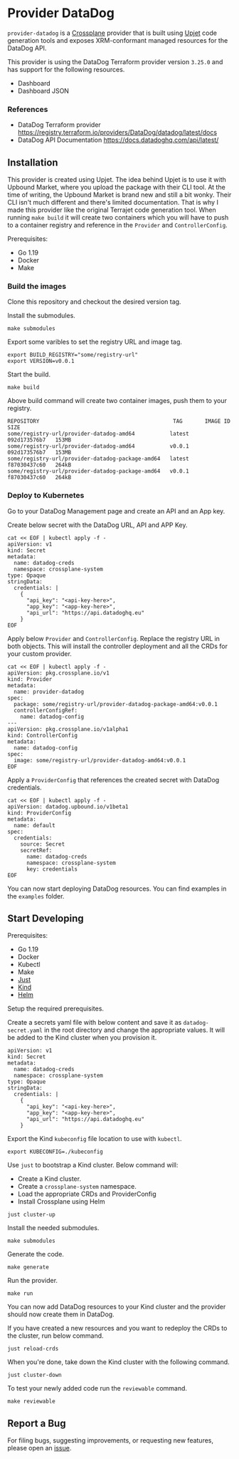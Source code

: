 # Provider DataDog

`provider-datadog` is a [Crossplane](https://crossplane.io/) provider that
is built using [Upjet](https://github.com/upbound/upjet) code
generation tools and exposes XRM-conformant managed resources for the
DataDog API.

This provider is using the DataDog Terraform provider version `3.25.0` and has support for the following resources.

 - Dashboard
 - Dashboard JSON

### References
- DataDog Terraform provider <https://registry.terraform.io/providers/DataDog/datadog/latest/docs>
- DataDog API Documentation <https://docs.datadoghq.com/api/latest/>

## Installation

This provider is created using Upjet. The idea behind Upjet is to use it with Upbound Market, where you upload the package with their CLI tool.
At the time of writing, the Upbound Market is brand new and still a bit wonky. Their CLI isn't much different and there's limited documentation.
That is why I made this provider like the original Terrajet code generation tool. When running `make build` it will create two containers which you will have
to push to a container registry and reference in the `Provider` and `ControllerConfig`.

Prerequisites:

 - Go 1.19
 - Docker
 - Make

### Build the images
Clone this repository and checkout the desired version tag.

Install the submodules.
```
make submodules
```

Export some varibles to set the registry URL and image tag.
```
export BUILD_REGISTRY="some/registry-url"
export VERSION=v0.0.1
```

Start the build.
```
make build
```

Above build command will create two container images, push them to your registry.
```
REPOSITORY                                          TAG       IMAGE ID       SIZE
some/registry-url/provider-datadog-amd64           latest    092d173576b7   153MB
some/registry-url/provider-datadog-amd64           v0.0.1    092d173576b7   153MB
some/registry-url/provider-datadog-package-amd64   latest    f87030437c60   264kB
some/registry-url/provider-datadog-package-amd64   v0.0.1    f87030437c60   264kB
```

### Deploy to Kubernetes

Go to your DataDog Management page and create an API and an App key.

Create below secret with the DataDog URL, API and APP Key.

```
cat << EOF | kubectl apply -f - 
apiVersion: v1
kind: Secret
metadata:
  name: datadog-creds
  namespace: crossplane-system
type: Opaque
stringData:
  credentials: |
    {
      "api_key": "<api-key-here>",
      "app_key": "<app-key-here>",
      "api_url": "https://api.datadoghq.eu"
    }
EOF
```

Apply below `Provider` and `ControllerConfig`. Replace the registry URL in both objects.
This will install the controller deployment and all the CRDs for your custom provider.

```
cat << EOF | kubectl apply -f - 
apiVersion: pkg.crossplane.io/v1
kind: Provider
metadata:
  name: provider-datadog
spec:
  package: some/registry-url/provider-datadog-package-amd64:v0.0.1
  controllerConfigRef:
    name: datadog-config
---
apiVersion: pkg.crossplane.io/v1alpha1
kind: ControllerConfig
metadata:
  name: datadog-config
spec:
  image: some/registry-url/provider-datadog-amd64:v0.0.1
EOF
```

Apply a `ProviderConfig` that references the created secret with DataDog credentials. 
```
cat << EOF | kubectl apply -f - 
apiVersion: datadog.upbound.io/v1beta1
kind: ProviderConfig
metadata:
  name: default
spec:
  credentials:
    source: Secret
    secretRef:
      name: datadog-creds
      namespace: crossplane-system
      key: credentials
EOF
```

You can now start deploying DataDog resources.
You can find examples in the `examples` folder.

## Start Developing

Prerequisites:
 - Go 1.19
 - Docker
 - Kubectl
 - Make
 - [Just](https://github.com/casey/just)
 - [Kind](https://kind.sigs.k8s.io/)
 - [Helm](https://helm.sh/docs/intro/install/)

Setup the required prerequisites.

Create a secrets yaml file with below content and save it as `datadog-secret.yaml` in the root directory and change the appropriate values.
It will be added to the Kind cluster when you provision it. 

```
apiVersion: v1
kind: Secret
metadata:
  name: datadog-creds
  namespace: crossplane-system
type: Opaque
stringData:
  credentials: |
    {
      "api_key": "<api-key-here>",
      "app_key": "<app-key-here>",
      "api_url": "https://api.datadoghq.eu"
    }
```

Export the Kind `kubeconfig` file location to use with `kubectl`.
```
export KUBECONFIG=./kubeconfig
```

Use `just` to bootstrap a Kind cluster.
Below command will:
- Create a Kind cluster.
- Create a `crossplane-system` namespace.
- Load the appropriate CRDs and ProviderConfig
- Install Crossplane using Helm

```
just cluster-up
```

Install the needed submodules.
```
make submodules
```

Generate the code.
```
make generate
```

Run the provider.
```
make run
```

You can now add DataDog resources to your Kind cluster and the provider should now create them in DataDog.

If you have created a new resources and you want to redeploy the CRDs to the cluster, run below command.
```
just reload-crds
```

When you're done, take down the Kind cluster with the following command.
```
just cluster-down
```

To test your newly added code run the `reviewable` command.
```
make reviewable
```

## Report a Bug

For filing bugs, suggesting improvements, or requesting new features, please
open an [issue](https://github.com/ok-amba/provider-datadog/issues).
